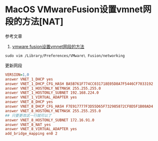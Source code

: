 # MacOS VMwareFusion设置vmnet网段的方法[NAT]

参考文章

1. [vmware fusion设置vmnet网段的方法](https://www.cnblogs.com/iwantcomputer/archive/2013/04/19/8489821.html)

```
sudo vim /Library/Preferences/VMware\ Fusion/networking
```

更新网段

```ini
VERSION=1,0
answer VNET_1_DHCP yes
answer VNET_1_DHCP_CFG_HASH BA5B761F774CC031718E05D8A7F5446CF7033192
answer VNET_1_HOSTONLY_NETMASK 255.255.255.0
answer VNET_1_HOSTONLY_SUBNET 192.168.224.0
answer VNET_1_VIRTUAL_ADAPTER yes
answer VNET_8_DHCP yes
answer VNET_8_DHCP_CFG_HASH F7E917777F3D55D65F732985872CF8D5F1B08AD4
answer VNET_8_HOSTONLY_NETMASK 255.255.255.0
## 只要更改这一行就可以了
answer VNET_8_HOSTONLY_SUBNET 172.16.91.0
answer VNET_8_NAT yes
answer VNET_8_VIRTUAL_ADAPTER yes
add_bridge_mapping en0 2
```
